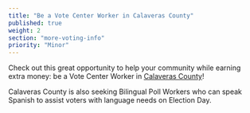```yaml
---
title: "Be a Vote Center Worker in Calaveras County"
published: true
weight: 2
section: "more-voting-info"
priority: "Minor"
---
```


Check out this great opportunity to help your community while earning extra money: be a Vote Center Worker in [Calaveras County](https://www.governmentjobs.com/careers/calaverascounty/jobs/3390143/elections-clerk-extra-hire?page=3&pagetype=jobOpportunitiesJobs)!  

Calaveras County is also seeking Bilingual Poll Workers who can speak Spanish to assist voters with language needs on Election Day.